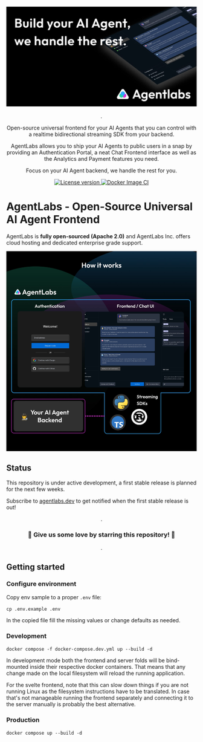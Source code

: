 <p align="center">
  <a href="https://agentlabs.dev"><img src="./imgs/agentlabs-banner.jpg" alt="agentlabs.dev"></a>
</p>

<p align="center">
    <em>.</em>
</p>

<p align=center>
Open-source universal frontend for your AI Agents that you can control with a realtime bidirectional streaming SDK from your backend.
</p>

<p align="center">
AgentLabs allows you to ship your AI Agents to public users in a snap by providing an Authentication Portal, a neat Chat Frontend interface as well as the Analytics and Payment features you need.
</p>

<p align=center>
Focus on your AI Agent backend, we handle the rest for you.
</p>

<p align="center">
<a href="" target="_blank">
    <img src="https://img.shields.io/badge/License-Apache 2.0-blue.svg" alt="License version">
</a>
<a href="" target="_blank">
    <img src="https://img.shields.io/badge/Status-Under Active Development-orange.svg" alt="Docker Image CI">
</a>
</p>

# AgentLabs - Open-Source Universal AI Agent Frontend

AgentLabs is <b>fully open-sourced (Apache 2.0)</b> and AgentLabs Inc. offers cloud hosting and dedicated enterprise grade support.


<p align="center">
  <a href="https://agentlabs.dev"><img src="./imgs/how-it-works.jpg" alt="agentlabs.dev"></a>
</p>

## Status

This repository is under active development, a first stable release is planned for the next few weeks.

Subscribe to [agentlabs.dev](https://agentlabs.dev) to get notified when the first stable release is out!

<p align="center">
.
</p>

<h3 align="center">
🌟 Give us some love by starring this repository! 🌟  
</h3>

<p align="center">
.
</p>

## Getting started

### Configure environment

Copy env sample to a proper `.env` file:

```shell
cp .env.example .env
```

In the copied file fill the missing values or change defaults as needed.

### Development

```shell
docker compose -f docker-compose.dev.yml up --build -d
```

In development mode both the frontend and server folds will be bind-mounted inside their respective docker containers.
That means that any change made on the local filesystem will reload the running application.

For the svelte frontend, note that this can slow down things if you are not running Linux as the filesystem instructions have to be translated.
In case that's not manageable running the frontend separately and connecting it to the server manually is probably the best alternative.

### Production

```shell
docker compose up --build -d
```
